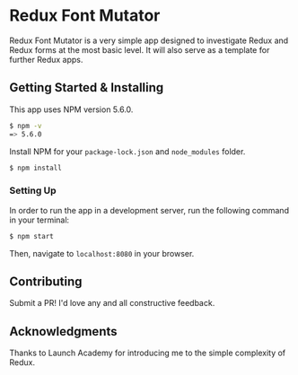 # Redux Font Mutator

Redux Font Mutator is a very simple app designed to investigate Redux and Redux forms at the most basic level.  It will also serve as a template for further Redux apps.

## Getting Started & Installing

This app uses NPM version 5.6.0.
```sh
$ npm -v
=> 5.6.0
```
Install NPM for your `package-lock.json` and `node_modules` folder.
```sh
$ npm install
```

### Setting Up

In order to run the app in a development server, run the following command in your terminal:

```sh
$ npm start
```
Then, navigate to `localhost:8080` in your browser.

## Contributing

Submit a PR!  I'd love any and all constructive feedback.

## Acknowledgments

Thanks to Launch Academy for introducing me to the simple complexity of Redux.
